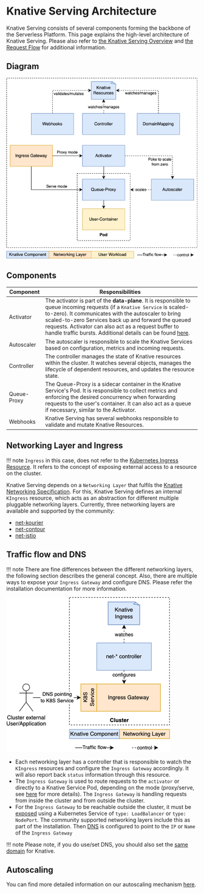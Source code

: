 # Knative Serving Architecture

Knative Serving consists of several components forming the backbone of the Serverless Platform.
This page explains the high-level architecture of Knative Serving. Please also refer to [the Knative Serving Overview](./README.md) 
and [the Request Flow](./request-flow.md) for additional information.

## Diagram

![Knative Serving Architecture](images/serving-architecture.png)

## Components

| Component   | Responsibilities                                                                                                                                                                                                                                                                                                                                                                                                                      |
|-------------|---------------------------------------------------------------------------------------------------------------------------------------------------------------------------------------------------------------------------------------------------------------------------------------------------------------------------------------------------------------------------------------------------------------------------------------|
| Activator   | The activator is part of the **data-plane**. It is responsible to queue incoming requests (if a `Knative Service` is scaled-to-zero). It communicates with the autoscaler to bring scaled-to-zero Services back up and forward the queued requests. Activator can also act as a request buffer to handle traffic bursts. Additional details can be found [here](https://github.com/knative/serving/blob/main/docs/scaling/SYSTEM.md). |
| Autoscaler  | The autoscaler is responsible to scale the Knative Services based on configuration, metrics and incoming requests.                                                                                                                                                                                                                                                                                                                    |
| Controller  | The controller manages the state of Knative resources within the cluster. It watches several objects, manages the lifecycle of dependent resources, and updates the resource state.                                                                                                                                                                                                                                                   |
| Queue-Proxy | The Queue-Proxy is a sidecar container in the Knative Service's Pod. It is responsible to collect metrics and enforcing the desired concurrency when forwarding requests to the user's container. It can also act as a queue if necessary, similar to the Activator.                                                                                                                                                                  |
| Webhooks    | Knative Serving has several webhooks responsible to validate and mutate Knative Resources.                                                                                                                                                                                                                                                                                                                                            |

## Networking Layer and Ingress

!!! note
    `Ingress` in this case, does not refer to the [Kubernetes Ingress Resource](https://kubernetes.io/docs/concepts/services-networking/ingress/). It refers to the concept of exposing external access to a resource on the cluster. 
    
Knative Serving depends on a `Networking Layer` that fulfils the [Knative Networking Specification](https://github.com/knative/networking). 
For this, Knative Serving defines an internal `KIngress` resource, which acts as an abstraction for different multiple pluggable networking layers. Currently, three networking layers are available and supported by the community:

* [net-kourier](https://github.com/knative-sandbox/net-kourier)
* [net-contour](https://github.com/knative-sandbox/net-contour)
* [net-istio](https://github.com/knative-sandbox/net-istio)


## Traffic flow and DNS

!!! note
    There are fine differences between the different networking layers, the following section describes the general concept. Also, there are multiple ways to expose your `Ingress Gateway` and configure DNS. Please refer the installation documentation for more information.

![Knative Serving Architecture Ingress](images/serving-architecture-ingress.png)

* Each networking layer has a controller that is responsible to watch the `KIngress` resources and configure the `Ingress Gateway` accordingly. It will also report back `status` information through this resource.
* The `Ingress Gateway` is used to route requests to the `activator` or directly to a Knative Service Pod, depending on the mode (proxy/serve, see [here](https://github.com/knative/serving/blob/main/docs/scaling/SYSTEM.md) for more details). The `Ingress Gateway` is handling requests  from inside the cluster and from outside the cluster.
* For the `Ingress Gateway` to be reachable outside the cluster, it must be [exposed](https://kubernetes.io/docs/tutorials/kubernetes-basics/expose/expose-intro/) using a Kubernetes Service of `type: LoadBalancer` or `type: NodePort`. The community supported networking layers include this as part of the installation. Then [DNS](../install/yaml-install/serving/install-serving-with-yaml.md#configure-dns) is configured to point to the `IP` or `Name` of the `Ingress Gateway`

!!! note
    Please note, if you do use/set DNS, you should also set the [same domain](./using-a-custom-domain.md) for Knative.


## Autoscaling

You can find more detailed information on our autoscaling mechanism [here](https://github.com/knative/serving/tree/main/docs/scaling).
